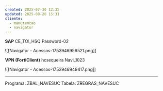 ```yaml
---
created: 2025-07-30 12:35
updated: 2025-08-20 15:31
cliente:
  - manutencao
  - navigator
---
```

**SAP**
CE_TOI_HSQ
Password-02

![[Navigator - Acessos-1753946959521.png]]



**VPN (FortiClient)**
hcsequeira
Navi_1023

![[Navigator - Acessos-1753946949417.png]]


---

Programa: ZBAL_NAVESUC
Tabela: ZREGRAS_NAVESUC